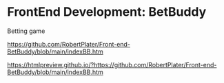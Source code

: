 # FrontEnd Development: BetBuddy
Betting game

https://github.com/RobertPlater/Front-end-BetBuddy/blob/main/indexBB.htm

https://htmlpreview.github.io/?https://github.com/RobertPlater/Front-end-BetBuddy/blob/main/indexBB.htm
